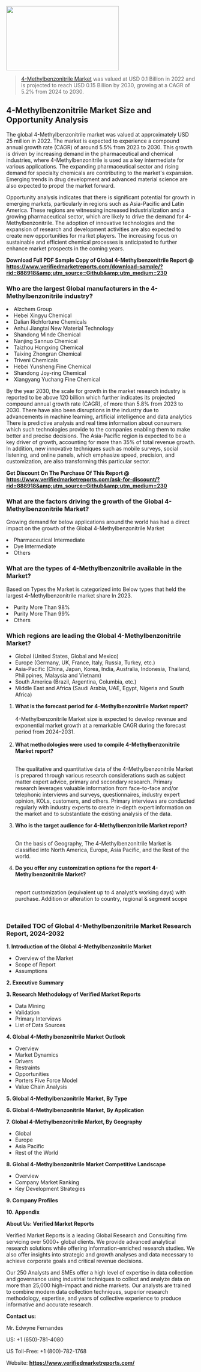 <img src="https://ffe5etoiles.com/wp-content/uploads/2024/12/MST1-300x171.png" alt="" width="300" height="171" class="alignnone size-medium wp-image-20088" /><blockquote><p><p><a href="https://www.verifiedmarketreports.com/download-sample/?rid=888918&utm_source=Github&utm_medium=230" target="_blank">4-Methylbenzonitrile Market</a> was valued at USD 0.1 Billion in 2022 and is projected to reach USD 0.15 Billion by 2030, growing at a CAGR of 5.2% from 2024 to 2030.</p></blockquote><p><h2>4-Methylbenzonitrile Market Size and Opportunity Analysis</h2><p>The global 4-Methylbenzonitrile market was valued at approximately USD 25 million in 2022. The market is expected to experience a compound annual growth rate (CAGR) of around 5.5% from 2023 to 2030. This growth is driven by increasing demand in the pharmaceutical and chemical industries, where 4-Methylbenzonitrile is used as a key intermediate for various applications. The expanding pharmaceutical sector and rising demand for specialty chemicals are contributing to the market's expansion. Emerging trends in drug development and advanced material science are also expected to propel the market forward.</p><p>Opportunity analysis indicates that there is significant potential for growth in emerging markets, particularly in regions such as Asia-Pacific and Latin America. These regions are witnessing increased industrialization and a growing pharmaceutical sector, which are likely to drive the demand for 4-Methylbenzonitrile. The adoption of innovative technologies and the expansion of research and development activities are also expected to create new opportunities for market players. The increasing focus on sustainable and efficient chemical processes is anticipated to further enhance market prospects in the coming years.</p></p><p class=""><strong>Download Full PDF Sample Copy of Global 4-Methylbenzonitrile Report @ <a href="https://www.verifiedmarketreports.com/download-sample/?rid=888918&amp;utm_source=Github&amp;utm_medium=230" target="_blank">https://www.verifiedmarketreports.com/download-sample/?rid=888918&amp;utm_source=Github&amp;utm_medium=230</a></strong></p><h3 id="" class="">Who are the largest Global manufacturers in the 4-Methylbenzonitrile industry?</h3><p><li>Alzchem Group</li><li> Hebei Xingyu Chemical</li><li> Dalian Richfortune Chemicals</li><li> Anhui Jiangtai New Material Technology</li><li> Shandong Minde Chemical</li><li> Nanjing Sannuo Chemical</li><li> Taizhou Hongxing Chemical</li><li> Taixing Zhongran Chemical</li><li> Triveni Chemicals</li><li> Hebei Yunsheng Fine Chemical</li><li> Shandong Joy-ring Chemical</li><li> Xiangyang Yuchang Fine Chemical</li></p><div class=""><div class="" dir="" data-message-author-role="" data-message-id="" data-message-model-slug=""><div class=""><div class=""><div class=""><div class="" dir="" data-message-author-role="" data-message-id="" data-message-model-slug=""><div class=""><div class=""><p>By the year 2030, the scale for growth in the market research industry is reported to be above 120 billion which further indicates its projected compound annual growth rate (CAGR), of more than 5.8% from 2023 to 2030. There have also been disruptions in the industry due to advancements in machine learning, artificial intelligence and data analytics There is predictive analysis and real time information about consumers which such technologies provide to the companies enabling them to make better and precise decisions. The Asia-Pacific region is expected to be a key driver of growth, accounting for more than 35% of total revenue growth. In addition, new innovative techniques such as mobile surveys, social listening, and online panels, which emphasize speed, precision, and customization, are also transforming this particular sector.</p><p><strong>Get Discount On The Purchase Of This Report @&nbsp; <a href="https://www.verifiedmarketreports.com/ask-for-discount/?rid=888918&amp;utm_source=Github&amp;utm_medium=230" target="_blank">https://www.verifiedmarketreports.com/ask-for-discount/?rid=888918&amp;utm_source=Github&amp;utm_medium=230</a></strong></p></div></div></div></div></div></div></div></div><h3 id="" class="">What are the factors driving the growth of the Global 4-Methylbenzonitrile Market?</h3><p id="" class="">Growing demand for below applications around the world has had a direct impact on the growth of the Global 4-Methylbenzonitrile Market</p><p id="" class=""><li>Pharmaceutical Intermediate</li><li> Dye Intermediate</li><li> Others</li></p><h3 id="" class="">What are the types of 4-Methylbenzonitrile available in the Market?</h3><p id="" class="">Based on Types the Market is categorized into Below types that held the largest 4-Methylbenzonitrile market share In 2023.</p><p id="" class=""><li>Purity More Than 98%</li><li> Purity More Than 99%</li><li> Others</li></p><h3 id="" class="">Which regions are leading the Global 4-Methylbenzonitrile Market?</h3><ul><li>Global (United States, Global and Mexico)</li><li>Europe (Germany, UK, France, Italy, Russia, Turkey, etc.)</li><li>Asia-Pacific (China, Japan, Korea, India, Australia, Indonesia, Thailand, Philippines, Malaysia and Vietnam)</li><li>South America (Brazil, Argentina, Columbia, etc.)</li><li>Middle East and Africa (Saudi Arabia, UAE, Egypt, Nigeria and South Africa)</li></ul><p><ol><li><strong>What is the forecast period for 4-Methylbenzonitrile Market report?<br /></strong><br /><span data-sheets-root="1" data-sheets-value="{&quot;1&quot;:2,&quot;2&quot;:&quot;XXXX size is expected to develop revenue and exponential market growth at a remarkable CAGR during the forecast period from 2024&ndash;2030.&quot;}" data-sheets-userformat="{&quot;2&quot;:12674,&quot;4&quot;:{&quot;1&quot;:2,&quot;2&quot;:16776960},&quot;10&quot;:2,&quot;11&quot;:0,&quot;15&quot;:&quot;Arial&quot;,&quot;16&quot;:12}">4-Methylbenzonitrile Market size is expected to develop revenue and exponential market growth at a remarkable CAGR during the forecast period from 2024&ndash;2031.</span><br /><br /></li><li><strong>What methodologies were used to compile 4-Methylbenzonitrile Market report?<br /><br /></strong><p>The qualitative and quantitative data of the&nbsp;4-Methylbenzonitrile Market is prepared through various research considerations such as subject matter expert advice, primary and secondary research. Primary research leverages valuable information from face-to-face and/or telephonic interviews and surveys, questionnaires, industry expert opinion, KOLs, customers, and others. Primary interviews are conducted regularly with industry experts to create in-depth expert information on the market and to substantiate the existing analysis of the data.&nbsp;</p></li><li><strong>Who is the target audience for 4-Methylbenzonitrile Market report?<br /><br /></strong><p>On the basis of Geography, The&nbsp;4-Methylbenzonitrile Market is classified into North America, Europe, Asia Pacific, and the Rest of the world.</p></li><li><strong>Do you offer any customization options for the report 4-Methylbenzonitrile Market?<br /><br /></strong><p>report customization (equivalent up to 4 analyst&rsquo;s working days) with purchase. Addition or alteration to country, regional &amp; segment scope</p><p>&nbsp;</p></li></ol></p><h3 id="" class="">Detailed TOC of Global 4-Methylbenzonitrile Market Research Report, 2024-2032</h3><p id="" class=""><strong>1. Introduction of the Global 4-Methylbenzonitrile Market</strong></p><ul><li>Overview of the Market</li><li>Scope of Report</li><li>Assumptions</li></ul><p id="" class=""><strong>2. Executive Summary</strong></p><p id="" class=""><strong>3. Research Methodology of&nbsp;Verified Market Reports</strong></p><ul><li>Data Mining</li><li>Validation</li><li>Primary Interviews</li><li>List of Data Sources</li></ul><p id="" class=""><strong>4. Global 4-Methylbenzonitrile Market Outlook</strong></p><ul><li>Overview</li><li>Market Dynamics</li><li>Drivers</li><li>Restraints</li><li>Opportunities</li><li>Porters Five Force Model</li><li>Value Chain Analysis</li></ul><p id="" class=""><strong>5. Global 4-Methylbenzonitrile Market, By&nbsp;Type</strong></p><p id="" class=""><strong>6. Global 4-Methylbenzonitrile Market, By Application</strong></p><p id="" class=""><strong>7. Global 4-Methylbenzonitrile Market, By Geography</strong></p><ul><li>Global</li><li>Europe</li><li>Asia Pacific</li><li>Rest of the World</li></ul><p id="" class=""><strong>8. Global 4-Methylbenzonitrile Market Competitive Landscape</strong></p><ul><li>Overview</li><li>Company Market Ranking</li><li>Key Development Strategies</li></ul><p id="" class=""><strong>9. Company Profiles</strong></p><p id="" class=""><strong>10. Appendix</strong></p><p id="" class=""><strong>About Us: Verified Market Reports</strong></p><p id="" class="">Verified Market Reports is a leading Global Research and Consulting firm servicing over 5000+ global clients. We provide advanced analytical research solutions while offering information-enriched research studies. We also offer insights into strategic and growth analyses and data necessary to achieve corporate goals and critical revenue decisions.</p><p id="" class="">Our 250 Analysts and SMEs offer a high level of expertise in data collection and governance using industrial techniques to collect and analyze data on more than 25,000 high-impact and niche markets. Our analysts are trained to combine modern data collection techniques, superior research methodology, expertise, and years of collective experience to produce informative and accurate research.</p><p id="" class=""><strong>Contact us:</strong></p><p id="" class="">Mr. Edwyne Fernandes</p><p id="" class="">US: +1 (650)-781-4080</p><p id="" class="">US Toll-Free: +1 (800)-782-1768</p><p id="" class="">Website: <a target="" data-test-app-aware-link=""><strong>https://www.verifiedmarketreports.com/</strong></a></p>
